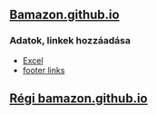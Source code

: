 ## [Bamazon.github.io](https://bamazon.github.io/)
### Adatok, linkek hozzáadása
  - [Excel](https://docs.google.com/spreadsheets/d/1dR03owwYSJVojqfIJJq9nZOBsAiXAOAkEn4opRk4wgE/edit?usp=sharing)
  - [footer links](/_data/footer-links.yml)


## [Régi bamazon.github.io](https://bamazon.github.io/old.html)
